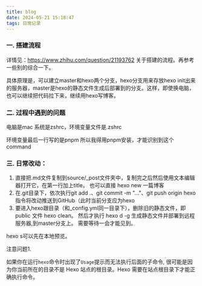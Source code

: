 ```yaml
---
title: blog
date: 2024-05-21 15:18:47
tags: 日常记录
---
```

### 一. 搭建流程

详情见：https://www.zhihu.com/question/21193762 关于搭建的流程。再参考一些别的综合一下。

具体原理是，可以建立master和hexo两个分支，hexo分支用来存放hexo init出来的服务器，master是hexo的静态文件生成后部署到的分支。这样，即使换电脑，也可以继续把代码拉下来，继续用hexo写博客。

### 二. 过程中遇到的问题

电脑是mac 系统是zshrc，环境变量文件是.zshrc

环境变量最后一行写的是pnpm 所以我得用pnpm安装，才能识别到这个command

### 三. 日常改动：

1. 直接把.md文件复制到source/_post文件夹中，复制完之后然后使用文本编辑器打开它，在第一行加上title。 也可以直接 hexo new 一篇博客
2. 在.git目录下，依次执行git add .、git commit -m "..."、git push origin hexo指令将改动推送到GitHub（此时当前分支应为hexo
3. 要进入hexo跟目录（和_config.yml同一目录下），删除旧的静态文件，即 public 文件
   hexo clean。 然后才执行 hexo d -g 生成静态文件并部署到远程服务器,到master分支上。 需要等待一会才能见到。

hexo s可以先在本地预览。

注意问题1.

如果你在运行`hexo`命令时出现了`Usage`提示而无法执行后面的子命令, 很可能是因为你当前所在的目录不是 Hexo 站点的根目录。Hexo 需要在站点根目录下才能正确执行命令。
